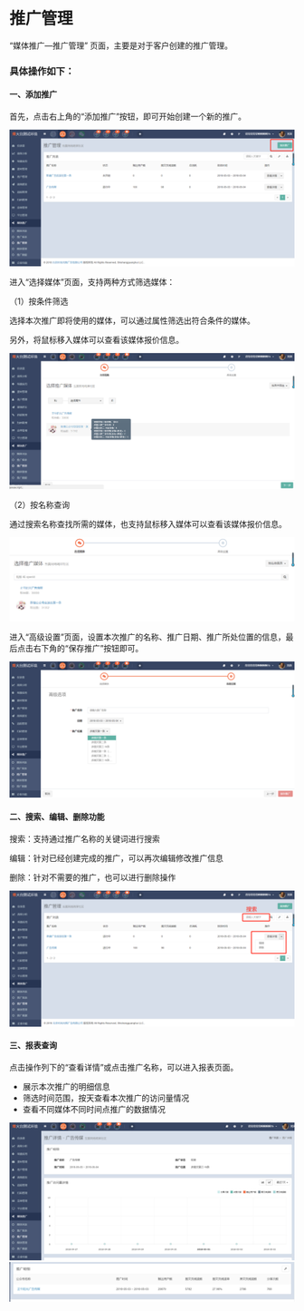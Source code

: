 # 推广管理

“媒体推广—推广管理” 页面，主要是对于客户创建的推广管理。

### 具体操作如下：

#### 一、添加推广

首先，点击右上角的“添加推广”按钮，即可开始创建一个新的推广。

![](/assets/1525330192%281%29.jpg)

进入“选择媒体”页面，支持两种方式筛选媒体：

（1）按条件筛选

选择本次推广即将使用的媒体，可以通过属性筛选出符合条件的媒体。

另外，将鼠标移入媒体可以查看该媒体报价信息。

![](/assets/1525330358%281%29.jpg)

（2）按名称查询

通过搜索名称查找所需的媒体，也支持鼠标移入媒体可以查看该媒体报价信息。

![](/assets/1525330570%281%29.jpg)

进入“高级设置”页面，设置本次推广的名称、推广日期、推广所处位置的信息，最后点击右下角的“保存推广”按钮即可。

![](/assets/1525330843%281%29.jpg)

#### 二、搜索、编辑、删除功能

搜索：支持通过推广名称的关键词进行搜索

编辑：针对已经创建完成的推广，可以再次编辑修改推广信息

删除：针对不需要的推广，也可以进行删除操作

![](/assets/1525331285%281%29.jpg)

#### 三、报表查询

点击操作列下的“查看详情”或点击推广名称，可以进入报表页面。

* 展示本次推广的明细信息
* 筛选时间范围，按天查看本次推广的访问量情况
* 查看不同媒体不同时间点推广的数据情况

![](/assets/1525337913%281%29.jpg)![](/assets/1525338120.jpg)

